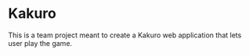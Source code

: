 # Kakuro
This is a team project meant to create a Kakuro web application that lets user play the game.
